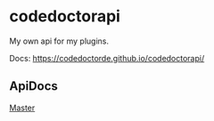 # codedoctorapi

My own api for my plugins.

Docs: <https://codedoctorde.github.io/codedoctorapi/>

## ApiDocs

[Master](https://codedoctorde.github.io/codedoctorapi/api/master/apidocs)
